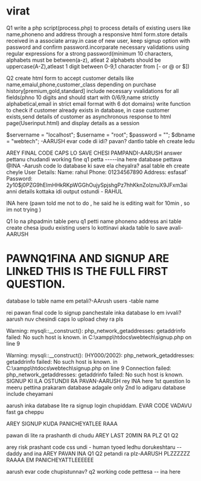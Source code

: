 # virat


Q1
write a php script(process.php)  to process details of existing users like name,phoneno and address through a responsive html form.store details received in a associate array.in case of new user, keep signup option with password and confirm password.incorparate necessary validations using regular expressions for a strong password(minimum 10 characters, alphabets must be between(a-z), atleat 2 alphabets should be uppercase(A-Z),atleast 1 digit between 0-9,1 character from [- or @ or $])

Q2
create html form to accept customer details like name,emaiul,phone,customer_class depending on purchase history[premium,gold,standard] include necessary vvalidations for all fields(phno 10 digits and should start with 0/6/9,name strictly alphabetical,email in strict email format with 6 dot domains) write function to check if customer already exists in database, in case customer exists,send details of customer as asynchronous response to html page(Userinput.html) and display details as a session



$servername = "localhost";
$username = "root";
$password = "";
$dbname = "webtech";
-AARUSH
evar code di idi? pavan? dantlo table eh create ledu

AREY FINAL CODE CAPS LO SAVE CHESI PAMPANDI-AARUSH
answer pettanu chudandi working fine q1 petta -----ina here
database pettava @INA -Aarush
 code lo database ki save ela cheyalra? asal table eh create cheyle 
User Details:
Name: rahul
Phone: 01234567890
Address: esfasaf`
Password: $2y$10$j0PZG9hEImHHkRKpWGGhOujySpjshgPz7hhKknZolznuX9JFxm3ai
anni details kottaka idi output ostundi - RAHUL

INA here (pawn told me not to do , he said he is editing wait for 10min , so im not trying )

Q1 lo na phpadmin table peru q1 petti name phoneno address ani table create chesa ipudu existing users lo kottinavi akada table lo save avali-AARUSH





# PAWNQ1FINA AND SIGNUP ARE LINkED THIS IS THE FULL FIRST QUESTION.
database lo table name em petali?-AArush
users -table name

rei pawan final code lo signup panchestale inka database lo em ivvali? aarush nuv chesindi caps lo upload chey ra pls


Warning: mysqli::__construct(): php_network_getaddresses: getaddrinfo failed: No such host is known. in C:\xampp\htdocs\webtech\signup.php on line 9

Warning: mysqli::__construct(): (HY000/2002): php_network_getaddresses: getaddrinfo failed: No such host is known. in C:\xampp\htdocs\webtech\signup.php on line 9
Connection failed: php_network_getaddresses: getaddrinfo failed: No such host is known. SIGNUP KI ILA OSTUNDII RA PAVAN-AARUSH
rey INA here 1st question lo meeru pettina prakaram database adagale only 2nd lo adigaru database include cheyamani

aarush inka database lite ra signup login chupiddam. EVAR CODE VADAVU fast ga cheppu

AREY SIGNUP KUDA PANICHEYATLEE RAAA

pawan di lite ra prashanth di chudu
AREY LAST 20MIN RA PLZ Q1 Q2


arey risk prashant code css undi  - human tyoed ledhu dorukeshtaru --daddy and ina
AREY PAVAN INA Q1 Q2 petandi ra plz-AARUSH
PLZZZZZZ RAAAA EM PANICHEYATTLEEEEEE

aarush evar code chupistunnav?
q2 working code petttesa -- ina here
